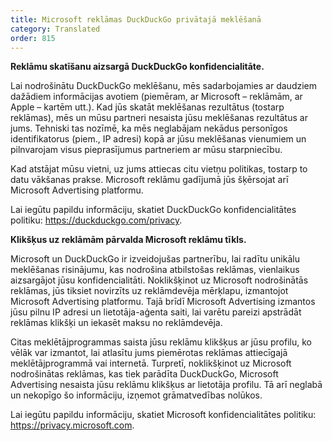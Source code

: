 ```yaml
---
title: Microsoft reklāmas DuckDuckGo privātajā meklēšanā
category: Translated
order: 815
---
```


**Reklāmu skatīšanu aizsargā DuckDuckGo konfidencialitāte.**

Lai nodrošinātu DuckDuckGo meklēšanu, mēs sadarbojamies ar daudziem dažādiem informācijas avotiem (piemēram, ar Microsoft – reklāmām, ar Apple – kartēm utt.). Kad jūs skatāt meklēšanas rezultātus (tostarp reklāmas), mēs un mūsu partneri nesaista jūsu meklēšanas rezultātus ar jums. Tehniski tas nozīmē, ka mēs neglabājam nekādus personīgos identifikatorus (piem., IP adresi) kopā ar jūsu meklēšanas vienumiem un pilnvarojam visus pieprasījumus partneriem ar mūsu starpniecību.

Kad atstājat mūsu vietni, uz jums attiecas citu vietņu politikas, tostarp to datu vākšanas prakse. Microsoft reklāmu gadījumā jūs šķērsojat arī Microsoft Advertising platformu.

Lai iegūtu papildu informāciju, skatiet DuckDuckGo konfidencialitātes politiku: <https://duckduckgo.com/privacy>.

**Klikšķus uz reklāmām pārvalda Microsoft reklāmu tīkls.**

Microsoft un DuckDuckGo ir izveidojušas partnerību, lai radītu unikālu meklēšanas risinājumu, kas nodrošina atbilstošas reklāmas, vienlaikus aizsargājot jūsu konfidencialitāti. Noklikšķinot uz Microsoft nodrošinātās reklāmas, jūs tiksiet novirzīts uz reklāmdevēja mērķlapu, izmantojot Microsoft Advertising platformu. Tajā brīdī Microsoft Advertising izmantos jūsu pilnu IP adresi un lietotāja-aģenta saiti, lai varētu pareizi apstrādāt reklāmas klikšķi un iekasēt maksu no reklāmdevēja.

Citas meklētājprogrammas saista jūsu reklāmu klikšķus ar jūsu profilu, ko vēlāk var izmantot, lai atlasītu jums piemērotas reklāmas attiecīgajā meklētājprogrammā vai internetā. Turpretī, noklikšķinot uz Microsoft nodrošinātas reklāmas, kas tiek parādīta DuckDuckGo, Microsoft Advertising nesaista jūsu reklāmu klikšķus ar lietotāja profilu. Tā arī neglabā un nekopīgo šo informāciju, izņemot grāmatvedības nolūkos.

Lai iegūtu papildu informāciju, skatiet Microsoft konfidencialitātes politiku: <https://privacy.microsoft.com>.
